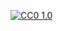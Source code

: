 [![CC0 1.0](http://i.creativecommons.org/p/zero/1.0/88x31.png)](http://creativecommons.org/publicdomain/zero/1.0/)
